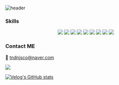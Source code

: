 ![header](https://capsule-render.vercel.app/api?type=wave&color=auto&height=300&section=header&text=%Soo's%20Github&fontSize=90)

<!--
**soo1e/soo1e** is a ✨ _special_ ✨ repository because its `README.md` (this file) appears on your GitHub profile.

Here are some ideas to get you started:

- 🔭 I’m currently working on ...
- 🌱 I’m currently learning ...
- 👯 I’m looking to collaborate on ...
- 🤔 I’m looking for help with ...
- 💬 Ask me about ...
- 📫 How to reach me: ...
- 😄 Pronouns: ...
- ⚡ Fun fact: ...
-->

### Skills 
<div align="center">
	<img src="https://img.shields.io/badge/JavaScript-F7DF1E?style=flat-square&logo=javascript&logoColor=black"/>
	<img src="https://img.shields.io/badge/HTML5-E34F26?style=flat-square&logo=html5&logoColor=white"/>
	<img src="https://img.shields.io/badge/CSS3-1572B6?style=flat&logo=css3&logoColor=white" />
	<img src="https://img.shields.io/badge/Typescript-3178C6?style=flat-square&logo=Typescript&logoColor=white"/>
	<img src="https://img.shields.io/badge/Node.js-339933?style=flat-square&logo=Node.js&logoColor=white"/>
	<img src="https://img.shields.io/badge/Express-000000?style=flat-square&logo=Express&logoColor=white"/>
	<img src="https://img.shields.io/badge/Nest.js-#E0234E?style=flat-square&logo=Nest.js&logoColor=#E0234E"/>
	<img src="https://img.shields.io/badge/MySQL-4479A1?style=flat-square&logo=MySQL&logoColor=white"/>
	<img src="https://img.shields.io/badge/MongoDB-47A248?style=flat-square&logo=MongoDB&logoColor=white"/>
</div>


### Contact ME
💬 tndnjsco@naver.com

<a href="https://velog.io/@soo1e"><img src="https://img.shields.io/badge/Velog-3DDC84?style=flat-square&logo=Blogger&logoColor=white"/></a>

[![Velog's GitHub stats](https://velog-readme-stats.vercel.app/api?name=soo1e)](https://velog.io/@soo1e)
